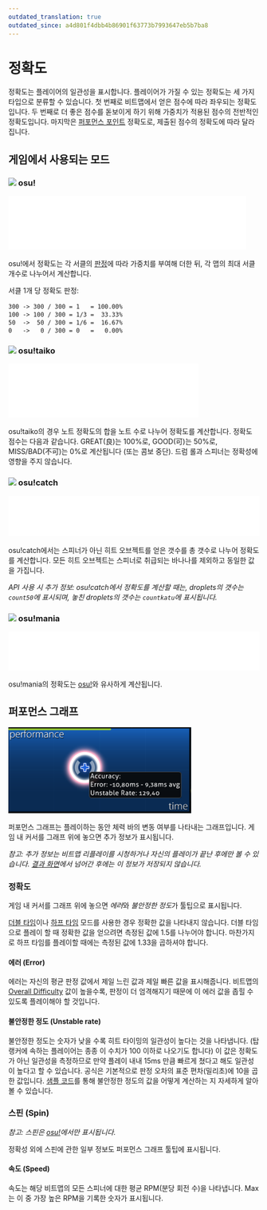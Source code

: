 ```yaml
---
outdated_translation: true
outdated_since: a4d801f4dbb4b86901f63773b7993647eb5b7ba8
---
```


# 정확도

정확도는 플레이어의 일관성을 표시합니다. 플레이어가 가질 수 있는 정확도는 세 가지 타입으로 분류할 수 있습니다. 첫 번째로 비트맵에서 얻은 점수에 따라 좌우되는 정확도입니다. 두 번째로 더 좋은 점수를 돋보이게 하기 위해 가중치가 적용된 점수의 전반적인 정확도입니다. 마지막은 [퍼포먼스 포인트](/wiki/Performance_points) 정확도로, 제출된 점수의 정확도에 따라 달라집니다.

## 게임에서 사용되는 모드

### ![](/wiki/shared/mode/osu.png) osu!

![Accuracy = (50 \* number of 50s + 100 \* number of 100s + 300 \* number of 300s) / 300(number of 0s + number of 50s + number of 100s + number of 300s)](img/accuracy_osu.png "Accuracy formula for osu!")

osu!에서 정확도는 각 서클의 [판정](/wiki/Gameplay/Judgement)에 따라 가중치를 부여해 더한 뒤, 각 맵의 최대 서클 개수로 나누어서 계산합니다.

서클 1개 당 정확도 판정:

```
300 -> 300 / 300 = 1   = 100.00%
100 -> 100 / 300 = 1/3 =  33.33%
50  ->  50 / 300 = 1/6 =  16.67%
0   ->   0 / 300 = 0   =   0.00%
```

### ![](/wiki/shared/mode/taiko.png) osu!taiko

![Accuracy = 0.5(number of GOOD + number of GREAT) / (number of BAD + number of GOOD + number of GREAT)](img/accuracy_taiko.png "Accuracy formula for osu!taiko")

osu!taiko의 경우 노트 정확도의 합을 노트 수로 나누어 정확도를 계산합니다. 정확도 점수는 다음과 같습니다. GREAT(良)는 100%로, GOOD(可)는 50%로, MISS/BAD(不可)는 0%로 계산됩니다 (또는 콤보 중단). 드럼 롤과 스피너는 정확성에 영향을 주지 않습니다.

### ![](/wiki/shared/mode/catch.png) osu!catch

![Accuracy = (number of droplets + number of drops + number of fruits) / (number of missed droplets + number of missed drops + number of missed fruits + number of droplets + number of drops + number of fruits)](img/accuracy_catch.png "Accuracy formula for osu!catch")

osu!catch에서는 스피너가 아닌 히트 오브젝트를 얻은 갯수를 총 갯수로 나누어 정확도를 계산합니다. 모든 히트 오브젝트는 스피너로 취급되는 바나나를 제외하고 동일한 값을 가집니다.

*API 사용 시 추가 정보: osu!catch에서 정확도를 계산할 때는, droplets의 갯수는 `count50`에 표시되며, 놓친 droplets의 갯수는 `countkatu`에 표시됩니다.*

### ![](/wiki/shared/mode/mania.png) osu!mania

![Accuracy = (50 \* number of 50s + 100 \* number of 100s + 200 \* number of 200s + 300 \* number of 300s + 300 \* number of MAXs) / 300(number of 0s + number of 50s + number of 100s + number of 200s + number of 300s + number of MAXs)](img/accuracy_mania.png "Accuracy formula for osu!mania")

osu!mania의 정확도는 [osu!](#-osu!)와 유사하게 계산됩니다.

## 퍼포먼스 그래프

![퍼포먼스 그래프](img/performance_graph.png "Performance graph")

퍼포먼스 그래프는 플레이하는 동안 체력 바의 변동 여부를 나타내는 그래프입니다. 게임 내 커서를 그래프 위에 놓으면 추가 정보가 표시됩니다.

*참고: 추가 정보는 비트맵 리플레이를 시청하거나 자신의 플레이가 끝난 후에만 볼 수 있습니다. [결과 화면](/wiki/Client/Interface#결과-화면)에서 넘어간 후에는 이 정보가 저장되지 않습니다.*

### 정확도

게임 내 커서를 그래프 위에 놓으면 *에러*와 *불안정한 정도*가 툴팁으로 표시됩니다.

[더블 타임](/wiki/Game_modifier/Double_Time)이나 [하프 타임](/wiki/Game_modifier/Half_Time) 모드를 사용한 경우 정확한 값을 나타내지 않습니다. 더블 타임으로 플레이 할 때 정확한 값을 얻으려면 측정된 값에 1.5를 나누어야 합니다. 마찬가지로 하프 타임를 플레이할 때에는 측정된 값에 1.33을 곱하셔야 합니다.

#### 에러 (Error)

에러는 자신의 평균 판정 값에서 제일 느린 값과 제일 빠른 값을 표시해줍니다. 비트맵의 [Overall Difficulty](/wiki/Beatmapping/Overall_difficulty) 값이 높을수록, 판정이 더 엄격해지기 때문에 이 에러 값을 좁힐 수 있도록 플레이해야 할 것입니다.

#### 불안정한 정도 (Unstable rate)

불안정한 정도는 숫자가 낮을 수록 히트 타이밍의 일관성이 높다는 것을 나타냅니다. (탑 랭커에 속하는 플레이어는 종종 이 수치가 100 이하로 나오기도 합니다) 이 값은 정확도가 아닌 일관성을 측정하므로 만약 플레이 내내 15ms 만큼 빠르게 쳤다고 해도 일관성이 높다고 할 수 있습니다. 공식은 기본적으로 판정 오차의 표준 편차(밀리초)에 10을 곱한 값입니다. [샘플 코드](https://gist.github.com/peppy/3a11cb58c856b6af7c1916422f668899)를 통해 불안정한 정도의 값을 어떻게 계산하는 지 자세하게 알아볼 수 있습니다.

### 스핀 (Spin)

*참고: 스핀은 [osu!](/wiki/Game_mode/osu!)에서만 표시됩니다.*

정확성 외에 스핀에 관한 일부 정보도 퍼포먼스 그래프 툴팁에 표시됩니다.

#### 속도 (Speed)

속도는 해당 비트맵의 모든 스피너에 대한 평균 RPM(분당 회전 수)을 나타냅니다. Max는 이 중 가장 높은 RPM을 기록한 숫자가 표시됩니다.
